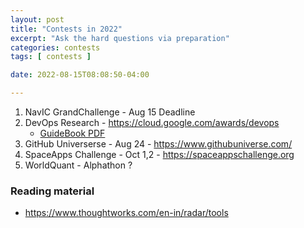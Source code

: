 ```yaml
---
layout: post
title: "Contests in 2022"
excerpt: "Ask the hard questions via preparation"
categories: contests
tags: [ contests ]

date: 2022-08-15T08:08:50-04:00

---
```


1. NavIC GrandChallenge - Aug 15 Deadline
2. DevOps Research - https://cloud.google.com/awards/devops
    * [GuideBook PDF](https://services.google.com/fh/files/misc/2021_devops_awards_guidebook_updated.pdf)
3. GitHub Universerse - Aug 24 - https://www.githubuniverse.com/ 
4. SpaceApps Challenge - Oct 1,2 - https://spaceappschallenge.org
5. WorldQuant - Alphathon ?

### Reading material
+ https://www.thoughtworks.com/en-in/radar/tools
